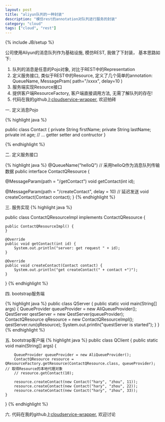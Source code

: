 ```yaml
---
layout: post
title: "aliyun队列的一种封装"
description: "模仿rest的annotation对队列进行服务的封装"
category: "cloud"
tags: ["cloud", "rest"]
---
```

{% include JB/setup %}

公司使用Aliyun的消息队列作为基础设施, 模仿REST, 我做了下封装， 基本思路如下:

1. 队列的消息是任意的Pojo对象, 对比于REST中的Representation
2. 定义服务接口, 类似于REST中的Resource, 定义了几个简单的annotation:  QueueName, MessagePram( path="/xxxx", delay=10 )
3. 服务端实现Resource接口
4. 提供客户端ResourceFactory, 客户端直接调用方法, 无需了解队列的存在!
5. 代码在我的github上[cloudservice-wrapper](https://github.com/epiphyllum/cloudservice-wrapper.git), 欢迎拍砖

一. 定义消息Pojo

{% highlight java %}

public class Contact {
    private String firstName;
    private String lastName;
    private int age;
    // ... getter setter and contructor
}

{% endhighlight %}

二.  定义服务接口

{% highlight java %}
@QueueName("helloQ")   // 采用helloQ作为消息队列传输数据
public interface ContactQResource {

   @MessageParam(path = "/getContact")
   void getContact(int id);

   @MessageParam(path = "/createContact", delay = 10)   //  延迟发送
   void createContact(Contact contact);
}
{% endhighlight %}

三. 服务实现
{% highlight java %}

public class ContactQResourceImpl implements ContactQResource {


    public ContactQResourceImpl() {
    }

    @Override
    public void getContact(int id) {
        System.out.println("server: get request " + id);
    }

    @Override
    public void createContact(Contact contact) {
        System.out.println("get createContact(" + contact +")");
    }
}
{% endhighlight %}

四. bootstrap服务端

{% highlight java %}
public class QServer {
    public static void main(String[] args) {
        QueueProvider queueProvider = new AliQueueProvider();
        QestServer qestServer = new QestServer(queueProvider);
        ContactQResource qResource = new ContactQResourceImpl();
        qestServer.run(qResource);
        System.out.println("questServer is started");
    }
}
{% endhighlight %}

五. bootstrap客户端
{% highlight java %}
public class QClient {
    public static void main(String[] args) {

        QueueProvider queueProvider = new AliQueueProvider();
        ContactQResource resource = QResourceFactory.getResource(ContactQResource.class, queueProvider);  // 取得Resource的本地代理对象
        // resource.getContact(10);

        resource.createContact(new Contact("hary", "zhou", 11));
        resource.createContact(new Contact("hary", "zhou", 22));
        resource.createContact(new Contact("hary", "zhou", 33));
    }
}
{% endhighlight %}

六. 代码在我的github上[cloudservice-wrapper](https://github.com/epiphyllum/cloudservice-wrapper.git), 欢迎讨论

